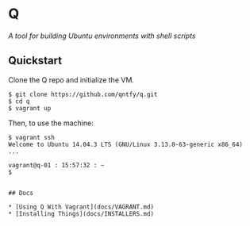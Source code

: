 # Q

_A tool for building Ubuntu environments with shell scripts_

## Quickstart

Clone the Q repo and initialize the VM.

```
$ git clone https://github.com/qntfy/q.git
$ cd q
$ vagrant up
```

Then, to use the machine:

```
$ vagrant ssh
Welcome to Ubuntu 14.04.3 LTS (GNU/Linux 3.13.0-63-generic x86_64)
...

vagrant@q-01 : 15:57:32 : ~
$ 


## Docs

* [Using Q With Vagrant](docs/VAGRANT.md)
* [Installing Things](docs/INSTALLERS.md)
